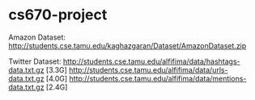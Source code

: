 # cs670-project

Amazon Dataset:
http://students.cse.tamu.edu/kaghazgaran/Dataset/AmazonDataset.zip

Twitter Dataset:
http://students.cse.tamu.edu/alfifima/data/hashtags-data.txt.gz [3.3G]
http://students.cse.tamu.edu/alfifima/data/urls-data.txt.gz [4.0G]
http://students.cse.tamu.edu/alfifima/data/mentions-data.txt.gz [2.4G]
